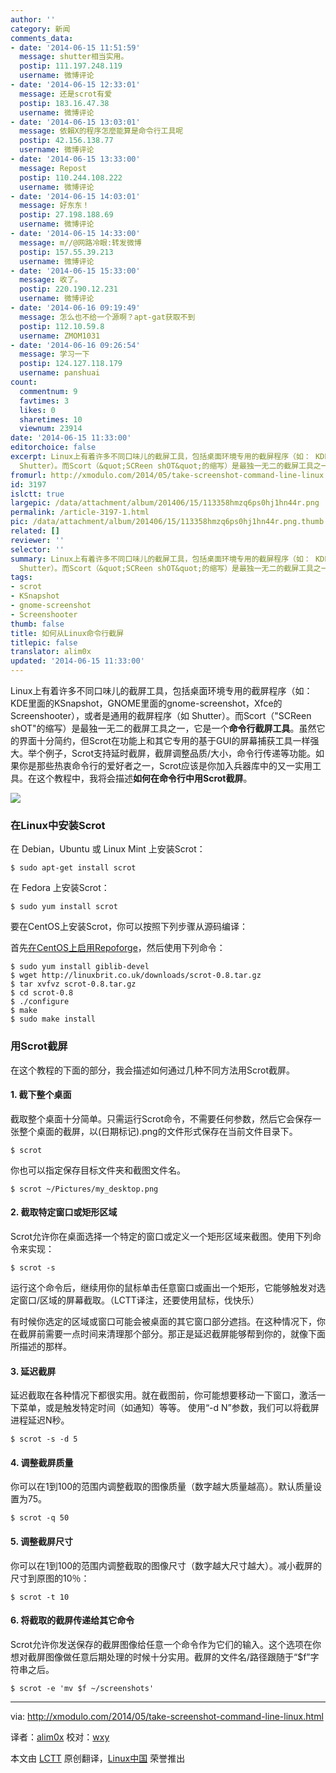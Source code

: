 ```yaml
---
author: ''
category: 新闻
comments_data:
- date: '2014-06-15 11:51:59'
  message: shutter相当实用。
  postip: 111.197.248.119
  username: 微博评论
- date: '2014-06-15 12:33:01'
  message: 还是scrot有爱
  postip: 183.16.47.38
  username: 微博评论
- date: '2014-06-15 13:03:01'
  message: 依賴X的程序怎麼能算是命令行工具呢
  postip: 42.156.138.77
  username: 微博评论
- date: '2014-06-15 13:33:00'
  message: Repost
  postip: 110.244.108.222
  username: 微博评论
- date: '2014-06-15 14:03:01'
  message: 好东东！
  postip: 27.198.188.69
  username: 微博评论
- date: '2014-06-15 14:33:00'
  message: m//@网路冷眼:转发微博
  postip: 157.55.39.213
  username: 微博评论
- date: '2014-06-15 15:33:00'
  message: 收了。
  postip: 220.190.12.231
  username: 微博评论
- date: '2014-06-16 09:19:49'
  message: 怎么也不给一个源啊？apt-gat获取不到
  postip: 112.10.59.8
  username: ZMOM1031
- date: '2014-06-16 09:26:54'
  message: 学习一下
  postip: 124.127.118.179
  username: panshuai
count:
  commentnum: 9
  favtimes: 3
  likes: 0
  sharetimes: 10
  viewnum: 23914
date: '2014-06-15 11:33:00'
editorchoice: false
excerpt: Linux上有着许多不同口味儿的截屏工具，包括桌面环境专用的截屏程序（如： KDE里面的KSnapshot，GNOME里面的gnome-screenshot，Xfce的Screenshooter），或者是通用的截屏程序（如
  Shutter）。而Scort（&quot;SCReen shOT&quot;的缩写）是最独一无二的截屏工具之一，它是一个命令行截屏工具。虽然它的界面十分简约，但Scrot在功能上和其它专用的基于GUI的屏幕捕获工具一样强大。举个例子，Scrot支持延时截屏，截屏调整品质/大小，命令行传递等功能。如果你是那些热衷命令行的爱好者之一，Scrot应该是你加入兵器库中的又一实用工具。在这个教程中，我
fromurl: http://xmodulo.com/2014/05/take-screenshot-command-line-linux.html
id: 3197
islctt: true
largepic: /data/attachment/album/201406/15/113358hmzq6ps0hj1hn44r.png
permalink: /article-3197-1.html
pic: /data/attachment/album/201406/15/113358hmzq6ps0hj1hn44r.png.thumb.jpg
related: []
reviewer: ''
selector: ''
summary: Linux上有着许多不同口味儿的截屏工具，包括桌面环境专用的截屏程序（如： KDE里面的KSnapshot，GNOME里面的gnome-screenshot，Xfce的Screenshooter），或者是通用的截屏程序（如
  Shutter）。而Scort（&quot;SCReen shOT&quot;的缩写）是最独一无二的截屏工具之一，它是一个命令行截屏工具。虽然它的界面十分简约，但Scrot在功能上和其它专用的基于GUI的屏幕捕获工具一样强大。举个例子，Scrot支持延时截屏，截屏调整品质/大小，命令行传递等功能。如果你是那些热衷命令行的爱好者之一，Scrot应该是你加入兵器库中的又一实用工具。在这个教程中，我
tags:
- scrot
- KSnapshot
- gnome-screenshot
- Screenshooter
thumb: false
title: 如何从Linux命令行截屏
titlepic: false
translator: alim0x
updated: '2014-06-15 11:33:00'
---
```


Linux上有着许多不同口味儿的截屏工具，包括桌面环境专用的截屏程序（如： KDE里面的KSnapshot，GNOME里面的gnome-screenshot，Xfce的Screenshooter），或者是通用的截屏程序（如 Shutter）。而Scort（"SCReen shOT"的缩写）是最独一无二的截屏工具之一，它是一个**命令行截屏工具**。虽然它的界面十分简约，但Scrot在功能上和其它专用的基于GUI的屏幕捕获工具一样强大。举个例子，Scrot支持延时截屏，截屏调整品质/大小，命令行传递等功能。如果你是那些热衷命令行的爱好者之一，Scrot应该是你加入兵器库中的又一实用工具。在这个教程中，我将会描述**如何在命令行中用Scrot截屏**。


![](/data/attachment/album/201406/15/113358hmzq6ps0hj1hn44r.png)


### 在Linux中安装Scrot


在 Debian，Ubuntu 或 Linux Mint 上安装Scrot：



```
$ sudo apt-get install scrot

```

在 Fedora 上安装Scrot：



```
$ sudo yum install scrot

```

要在CentOS上安装Scrot，你可以按照下列步骤从源码编译：


首先[在CentOS上启用Repoforge](http://xmodulo.com/2013/01/how-to-set-up-rpmforge-repoforge-repository-on-centos.html)，然后使用下列命令：



```
$ sudo yum install giblib-devel
$ wget http://linuxbrit.co.uk/downloads/scrot-0.8.tar.gz
$ tar xvfvz scrot-0.8.tar.gz
$ cd scrot-0.8
$ ./configure
$ make
$ sudo make install

```

### 用Scrot截屏


在这个教程的下面的部分，我会描述如何通过几种不同方法用Scrot截屏。


#### 1. 截下整个桌面


截取整个桌面十分简单。只需运行Scrot命令，不需要任何参数，然后它会保存一张整个桌面的截屏，以(日期标记).png的文件形式保存在当前文件目录下。



```
$ scrot

```

你也可以指定保存目标文件夹和截图文件名。



```
$ scrot ~/Pictures/my_desktop.png

```

#### 2. 截取特定窗口或矩形区域


Scrot允许你在桌面选择一个特定的窗口或定义一个矩形区域来截图。使用下列命令来实现：



```
$ scrot -s

```

运行这个命令后，继续用你的鼠标单击任意窗口或画出一个矩形，它能够触发对选定窗口/区域的屏幕截取。（LCTT译注，还要使用鼠标，伐快乐）


有时候你选定的区域或窗口可能会被桌面的其它窗口部分遮挡。在这种情况下，你在截屏前需要一点时间来清理那个部分。那正是延迟截屏能够帮到你的，就像下面所描述的那样。


#### 3. 延迟截屏


延迟截取在各种情况下都很实用。就在截图前，你可能想要移动一下窗口，激活一下菜单，或是触发特定时间（如通知）等等。 使用“-d N”参数，我们可以将截屏进程延迟N秒。



```
$ scrot -s -d 5

```

#### 4. 调整截屏质量


你可以在1到100的范围内调整截取的图像质量（数字越大质量越高）。默认质量设置为75。



```
$ scrot -q 50

```

#### 5. 调整截屏尺寸


你可以在1到100的范围内调整截取的图像尺寸（数字越大尺寸越大）。减小截屏的尺寸到原图的10％：



```
$ scrot -t 10

```

#### 6. 将截取的截屏传递给其它命令


Scrot允许你发送保存的截屏图像给任意一个命令作为它们的输入。这个选项在你想对截屏图像做任意后期处理的时候十分实用。截屏的文件名/路径跟随于“$f”字符串之后。



```
$ scrot -e 'mv $f ~/screenshots'

```



---


via: <http://xmodulo.com/2014/05/take-screenshot-command-line-linux.html>


译者：[alim0x](https://github.com/alim0x) 校对：[wxy](https://github.com/wxy)


本文由 [LCTT](https://github.com/LCTT/TranslateProject) 原创翻译，[Linux中国](http://linux.cn/) 荣誉推出